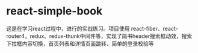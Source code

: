 # react-simple-book
这是在学习react过程中，进行的实战练习。项目使用 react-fiber、react-router4，redux、redux-thunk中间件等，实现了简书header搜索框动效，搜索下拉框内容切换，首页列表和详情页面跳转、简单的登录校验等
